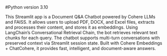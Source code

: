#Python version 3.10



This Streamlit app is a Document Q&A Chatbot powered by Cohere LLMs and FAISS. It allows users to upload PDF, DOCX, and Excel files, extracts and processes their content, and stores it as embeddings. Using LangChain’s Conversational Retrieval Chain, the bot retrieves relevant text chunks for each query. The chatbot supports multi-turn conversations with preserved context via Streamlit session state. Built with Cohere Embeddings + ChatCohere, it provides fast, intelligent, and document-aware answers.
